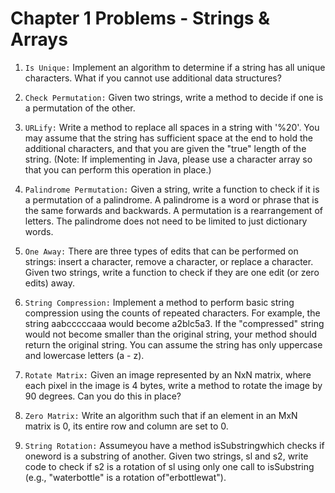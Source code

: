# Chapter 1 Problems - Strings & Arrays

1. `Is Unique:` Implement an algorithm to determine if a string has all unique characters. What if you
   cannot use additional data structures?
2. `Check Permutation:` Given two strings, write a method to decide if one is a permutation of the other.

3. `URLify:` Write a method to replace all spaces in a string with '%20'. You may assume that the string
   has sufficient space at the end to hold the additional characters, and that you are given the "true"
   length of the string. (Note: If implementing in Java, please use a character array so that you can
   perform this operation in place.)

4. `Palindrome Permutation:` Given a string, write a function to check if it is a permutation of a palindrome. A palindrome is a word or phrase that is the same forwards and backwards. A permutation
   is a rearrangement of letters. The palindrome does not need to be limited to just dictionary words.

5. `One Away:` There are three types of edits that can be performed on strings: insert a character,
   remove a character, or replace a character. Given two strings, write a function to check if they are
   one edit (or zero edits) away.

6. `String Compression:` Implement a method to perform basic string compression using the counts
   of repeated characters. For example, the string aabcccccaaa would become a2blc5a3. If the
   "compressed" string would not become smaller than the original string, your method should return
   the original string. You can assume the string has only uppercase and lowercase letters (a - z).

7. `Rotate Matrix:` Given an image represented by an NxN matrix, where each pixel in the image is 4
   bytes, write a method to rotate the image by 90 degrees. Can you do this in place?

8. `Zero Matrix:` Write an algorithm such that if an element in an MxN matrix is 0, its entire row and
   column are set to 0.

9. `String Rotation:` Assumeyou have a method isSubstringwhich checks if oneword is a substring
   of another. Given two strings, sl and s2, write code to check if s2 is a rotation of sl using only one
   call to isSubstring (e.g., "waterbottle" is a rotation of"erbottlewat").
